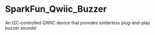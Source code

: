 # SparkFun_Qwiic_Buzzer
An I2C-controlled QWIIC device that provides solderless plug-and-play buzzer sounds!
